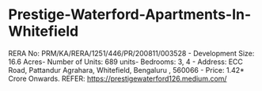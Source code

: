 # Prestige-Waterford-Apartments-In-Whitefield
RERA No: PRM/KA/RERA/1251/446/PR/200811/003528 - Development Size: 16.6 Acres- Number of Units: 689 units- Bedrooms: 3, 4 - Address: ECC Road, Pattandur Agrahara, Whitefield, Bengaluru , 560066 - Price: 1.42* Crore Onwards. REFER: https://prestigewaterford126.medium.com/
